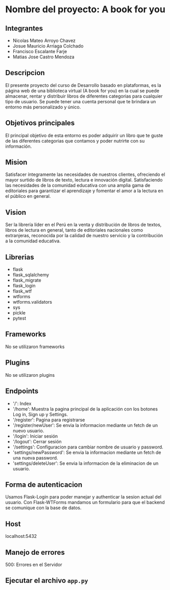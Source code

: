 # Nombre del proyecto: A book for you

## Integrantes

- Nicolas Mateo Arroyo Chavez
- Josue Mauricio Arriaga Colchado
- Francisco Escalante Farje
- Matias Jose Castro Mendoza

## Descripcion
El presente proyecto del curso de Desarrollo basado en plataformas, es la página web de una biblioteca virtual (A book for you) en la cual se puede almacenar, rentar y distribuir libros de diferentes categorias para cualquier tipo de usuario. Se puede tener una cuenta personal que te brindara un entorno más personalizado y único.

## Objetivos principales
El principal objetivo de esta entorno es poder adquirir un libro que te guste de las diferentes categorias que contamos y poder nutrirte con su información.

## Mision
Satisfacer íntegramente las necesidades de nuestros clientes, ofreciendo el mayor surtido de libros de texto, lectura e innovación digital.  Satisfaciendo las necesidades de la comunidad educativa con una amplia gama de editoriales para garantizar el aprendizaje y fomentar el amor a la lectura en el público en general.

## Vision
Ser la librería líder en el Perú en la venta y distribución de libros de textos, libros de lectura en general, tanto de editoriales nacionales como extranjeras, reconocida por la calidad de nuestro servicio y la contribución a la comunidad educativa.

## Librerias
- flask
- flask_sqlalchemy
- flask_migrate
- flask_login
- flask_wtf
- wtforms
- wtforms.validators
- sys
- pickle
- pytest

## Frameworks
No se utilizaron frameworks

## Plugins
No se utilizaron plugins

## Endpoints
- '/': Index
- '/home': Muestra la pagina principal de la aplicación con los botones Log in, Sign up y Settings.
- '/register': Pagina para registrarse
- '/register/newUser': Se envia la informacion mediante un fetch de un nuevo usuario.
- '/login': Iniciar sesión
- '/logout': Cerrar sesión
- '/settings': Configuracion para cambiar nombre de usuario y password.
- 'settings/newPassword': Se envia la informacion mediante un fetch de una nueva password.
- 'settings/deleteUser':  Se envia la informacion de la eliminacion de un usuario.

## Forma de autenticacion
Usamos Flask-Login para poder manejar y authenticar la sesion actual del usuario. Con Flask-WTForms mandamos un formulario para que el backend se comunique con la base de datos.

## Host
localhost:5432

## Manejo de errores
500: Errores en el Servidor

## Ejecutar el archivo `app.py`
